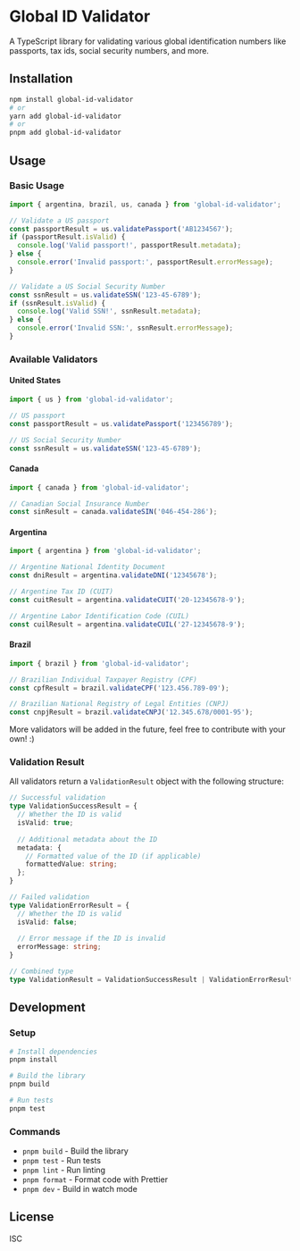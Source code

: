# Global ID Validator

A TypeScript library for validating various global identification numbers like passports, tax ids, social security numbers, and more.

## Installation

```bash
npm install global-id-validator
# or
yarn add global-id-validator
# or
pnpm add global-id-validator
```

## Usage

### Basic Usage

```typescript
import { argentina, brazil, us, canada } from 'global-id-validator';

// Validate a US passport
const passportResult = us.validatePassport('AB1234567');
if (passportResult.isValid) {
  console.log('Valid passport!', passportResult.metadata);
} else {
  console.error('Invalid passport:', passportResult.errorMessage);
}

// Validate a US Social Security Number
const ssnResult = us.validateSSN('123-45-6789');
if (ssnResult.isValid) {
  console.log('Valid SSN!', ssnResult.metadata);
} else {
  console.error('Invalid SSN:', ssnResult.errorMessage);
}
```

### Available Validators

#### United States

```typescript
import { us } from 'global-id-validator';

// US passport
const passportResult = us.validatePassport('123456789');

// US Social Security Number
const ssnResult = us.validateSSN('123-45-6789');
```

#### Canada

```typescript
import { canada } from 'global-id-validator';

// Canadian Social Insurance Number
const sinResult = canada.validateSIN('046-454-286');
```

#### Argentina

```typescript
import { argentina } from 'global-id-validator';

// Argentine National Identity Document
const dniResult = argentina.validateDNI('12345678');

// Argentine Tax ID (CUIT)
const cuitResult = argentina.validateCUIT('20-12345678-9');

// Argentine Labor Identification Code (CUIL)
const cuilResult = argentina.validateCUIL('27-12345678-9');
```

#### Brazil

```typescript
import { brazil } from 'global-id-validator';

// Brazilian Individual Taxpayer Registry (CPF)
const cpfResult = brazil.validateCPF('123.456.789-09');

// Brazilian National Registry of Legal Entities (CNPJ)
const cnpjResult = brazil.validateCNPJ('12.345.678/0001-95');
```

More validators will be added in the future, feel free to contribute with your own! :)

### Validation Result

All validators return a `ValidationResult` object with the following structure:

```typescript
// Successful validation
type ValidationSuccessResult = {
  // Whether the ID is valid
  isValid: true;
  
  // Additional metadata about the ID
  metadata: {
    // Formatted value of the ID (if applicable)
    formattedValue: string;
  };
}

// Failed validation
type ValidationErrorResult = {
  // Whether the ID is valid
  isValid: false;
  
  // Error message if the ID is invalid
  errorMessage: string;
}

// Combined type
type ValidationResult = ValidationSuccessResult | ValidationErrorResult;
```

## Development

### Setup

```bash
# Install dependencies
pnpm install

# Build the library
pnpm build

# Run tests
pnpm test
```

### Commands

- `pnpm build` - Build the library
- `pnpm test` - Run tests
- `pnpm lint` - Run linting
- `pnpm format` - Format code with Prettier
- `pnpm dev` - Build in watch mode

## License

ISC 